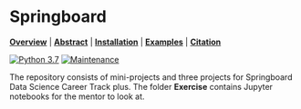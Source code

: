# Springboard

  **[Overview](#overview)**
| **[Abstract](#abstract)**
| **[Installation](#installation)**
| **[Examples](#examples)**
| **[Citation](#citation)**

[![Python 3.7](https://img.shields.io/badge/python-3.7-blue.svg)](https://www.python.org/downloads/release/python-380/)
[![Maintenance](https://img.shields.io/badge/Maintained%3F-yes-green.svg)](https://github.com/jonahwinninghoff/Springboard/graphs/commit-activity)


The repository consists of mini-projects and three projects for Springboard Data Science Career Track plus. The folder **Exercise** contains Jupyter notebooks for the mentor to look at.
